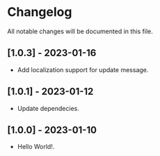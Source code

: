 # Changelog

All notable changes will be documented in this file.

## [1.0.3] - 2023-01-16

* Add localization support for update message.

## [1.0.1] - 2023-01-12

* Update dependecies.

## [1.0.0] - 2023-01-10

* Hello World!.